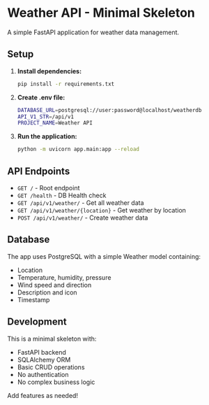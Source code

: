 # Weather API - Minimal Skeleton

A simple FastAPI application for weather data management.

## Setup

1. **Install dependencies:**

   ```bash
   pip install -r requirements.txt
   ```

2. **Create .env file:**

   ```bash
   DATABASE_URL=postgresql://user:password@localhost/weatherdb
   API_V1_STR=/api/v1
   PROJECT_NAME=Weather API
   ```

3. **Run the application:**
   ```bash
   python -m uvicorn app.main:app --reload
   ```

## API Endpoints

- `GET /` - Root endpoint
- `GET /health` - DB Health check
- `GET /api/v1/weather/` - Get all weather data
- `GET /api/v1/weather/{location}` - Get weather by location
- `POST /api/v1/weather/` - Create weather data

## Database

The app uses PostgreSQL with a simple Weather model containing:

- Location
- Temperature, humidity, pressure
- Wind speed and direction
- Description and icon
- Timestamp

## Development

This is a minimal skeleton with:

- FastAPI backend
- SQLAlchemy ORM
- Basic CRUD operations
- No authentication
- No complex business logic

Add features as needed!
